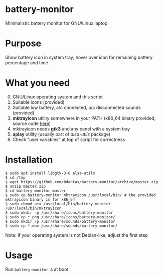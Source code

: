 # battery-monitor
Minimalistic battery monitor for GNU/Linux laptop

# Purpose
Show battery icon in system tray; hover over icon for remaining battery percentage and time

# What you need
0. GNU/Linux operating system and this script
1. Suitable icons (provided)
2. Suitable low battery, a/c connected, a/c disconnected sounds (provided)
3. **mktrayicon** utility somewhere in your PATH (x86_64 binary provided; source code [here](https://github.com/jonhoo/mktrayicon))
4. mktrayicon needs **gtk3** and any panel with a system tray
5. **aplay** utility (usually part of *alsa-utils* package)
6. Check "user variables" at top of script for correctness

# Installation
```
$ sudo apt install libgtk-3-0 alsa-utils
$ cd /tmp
$ wget https://github.com/bdantas/battery-monitor/archive/master.zip
$ unzip master.zip
$ cd battery-monitor-master
$ sudo cp battery-monitor mktrayicon /usr/local/bin/ # the provided mktrayicon binary is for x86_64
$ sudo chmod a+x /usr/local/bin/battery-monitor /usr/local/bin/mktrayicon
$ sudo mkdir -p /usr/share/icons/battery-monitor
$ sudo cp *.png /usr/share/icons/battery-monitor/
$ sudo mkdir -p /usr/share/sounds/battery-monitor
$ sudo cp *.wav /usr/share/sounds/battery-monitor/
```
Note: If your operating system is not Debian-like, adjust the first step

# Usage
Run `battery-monitor &` at boot

